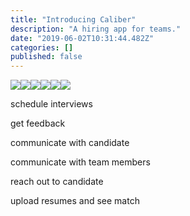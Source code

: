 ```yaml
---
title: "Introducing Caliber"
description: "A hiring app for teams."
date: "2019-06-02T10:31:44.482Z"
categories: []
published: false
---
```


![](/img/1*baWLv1bv_zrqDcEDTUBSDQ.png)![](/img/1*ameFCDE-6BQEGOeAHnoR0Q.png)![](/img/1*zHBgLJOaSWi-E6m8pM_Fow.png)![](/img/1*rqcYCJ28ErxL9PixXi6-SA.png)![](/img/1*nuJH4gGiJh-YbHRofCEvBQ.png)![](/img/1*7Oi1JReARI_gWWwnTFCJnA.png)

schedule interviews

get feedback

communicate with candidate

communicate with team members

reach out to candidate 

upload resumes and see match
